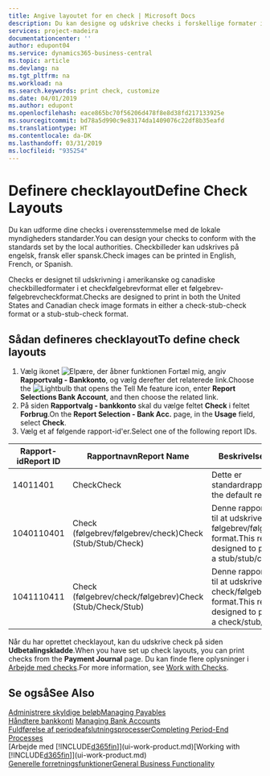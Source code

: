 ```yaml
---
title: Angive layoutet for en check | Microsoft Docs
description: Du kan designe og udskrive checks i forskellige formater i overensstemmelse med standarderne.
services: project-madeira
documentationcenter: ''
author: edupont04
ms.service: dynamics365-business-central
ms.topic: article
ms.devlang: na
ms.tgt_pltfrm: na
ms.workload: na
ms.search.keywords: print check, customize
ms.date: 04/01/2019
ms.author: edupont
ms.openlocfilehash: eace865bc70f56206d478f8e8d38fd217133925e
ms.sourcegitcommit: bd78a5d990c9e83174da1409076c22df8b35eafd
ms.translationtype: HT
ms.contentlocale: da-DK
ms.lasthandoff: 03/31/2019
ms.locfileid: "935254"
---
```

# <a name="define-check-layouts"></a><span data-ttu-id="504e8-103">Definere checklayout</span><span class="sxs-lookup"><span data-stu-id="504e8-103">Define Check Layouts</span></span>
<span data-ttu-id="504e8-104">Du kan udforme dine checks i overensstemmelse med de lokale myndigheders standarder.</span><span class="sxs-lookup"><span data-stu-id="504e8-104">You can design your checks to conform with the standards set by the local authorities.</span></span> <span data-ttu-id="504e8-105">Checkbilleder kan udskrives på engelsk, fransk eller spansk.</span><span class="sxs-lookup"><span data-stu-id="504e8-105">Check images can be printed in English, French, or Spanish.</span></span>

<span data-ttu-id="504e8-106">Checks er designet til udskrivning i amerikanske og canadiske checkbilledformater i et checkfølgebrevformat eller et følgebrev-følgebrevcheckformat.</span><span class="sxs-lookup"><span data-stu-id="504e8-106">Checks are designed to print in both the United States and Canadian check image formats in either a check-stub-check format or a stub-stub-check format.</span></span>

## <a name="to-define-check-layouts"></a><span data-ttu-id="504e8-107">Sådan defineres checklayout</span><span class="sxs-lookup"><span data-stu-id="504e8-107">To define check layouts</span></span>
1. <span data-ttu-id="504e8-108">Vælg ikonet ![Elpære, der åbner funktionen Fortæl mig](media/ui-search/search_small.png "Fortæl mig, hvad du vil foretage dig"), angiv **Rapportvalg - Bankkonto**, og vælg derefter det relaterede link.</span><span class="sxs-lookup"><span data-stu-id="504e8-108">Choose the ![Lightbulb that opens the Tell Me feature](media/ui-search/search_small.png "Tell me what you want to do") icon, enter **Report Selections Bank Account**, and then choose the related link.</span></span>
2. <span data-ttu-id="504e8-109">På siden **Rapportvalg - bankkonto** skal du vælge feltet **Check** i feltet **Forbrug**.</span><span class="sxs-lookup"><span data-stu-id="504e8-109">On the **Report Selection - Bank Acc.** page, in the **Usage** field, select **Check**.</span></span>
3. <span data-ttu-id="504e8-110">Vælg et af følgende rapport-id'er.</span><span class="sxs-lookup"><span data-stu-id="504e8-110">Select one of the following report IDs.</span></span>

| <span data-ttu-id="504e8-111">Rapport-id</span><span class="sxs-lookup"><span data-stu-id="504e8-111">Report ID</span></span> | <span data-ttu-id="504e8-112">Rapportnavn</span><span class="sxs-lookup"><span data-stu-id="504e8-112">Report Name</span></span> | <span data-ttu-id="504e8-113">Beskrivelse</span><span class="sxs-lookup"><span data-stu-id="504e8-113">Description</span></span> |
| --- | --- | --- |
| <span data-ttu-id="504e8-114">1401</span><span class="sxs-lookup"><span data-stu-id="504e8-114">1401</span></span> |<span data-ttu-id="504e8-115">Check</span><span class="sxs-lookup"><span data-stu-id="504e8-115">Check</span></span> |<span data-ttu-id="504e8-116">Dette er standardrapporten.</span><span class="sxs-lookup"><span data-stu-id="504e8-116">This is the default report.</span></span> |
| <span data-ttu-id="504e8-117">10401</span><span class="sxs-lookup"><span data-stu-id="504e8-117">10401</span></span> |<span data-ttu-id="504e8-118">Check (følgebrev/følgebrev/check)</span><span class="sxs-lookup"><span data-stu-id="504e8-118">Check (Stub/Stub/Check)</span></span> |<span data-ttu-id="504e8-119">Denne rapport er designet til at udskrive check i et følgebrev/følgebrev/check-format.</span><span class="sxs-lookup"><span data-stu-id="504e8-119">This report is designed to print checks in a stub/stub/check format.</span></span> |
| <span data-ttu-id="504e8-120">10411</span><span class="sxs-lookup"><span data-stu-id="504e8-120">10411</span></span> |<span data-ttu-id="504e8-121">Check (følgebrev/check/følgebrev)</span><span class="sxs-lookup"><span data-stu-id="504e8-121">Check (Stub/Check/Stub)</span></span> |<span data-ttu-id="504e8-122">Denne rapport er designet til at udskrive check i et check/følgebrev/check-format.</span><span class="sxs-lookup"><span data-stu-id="504e8-122">This report is designed to print checks in a check/stub/check format.</span></span> |

<span data-ttu-id="504e8-123">Når du har oprettet checklayout, kan du udskrive check på siden **Udbetalingskladde**.</span><span class="sxs-lookup"><span data-stu-id="504e8-123">When you have set up check layouts, you can print checks from the **Payment Journal** page.</span></span> <span data-ttu-id="504e8-124">Du kan finde flere oplysninger i [Arbejde med checks](payables-how-work-checks.md).</span><span class="sxs-lookup"><span data-stu-id="504e8-124">For more information, see [Work with Checks](payables-how-work-checks.md).</span></span>

## <a name="see-also"></a><span data-ttu-id="504e8-125">Se også</span><span class="sxs-lookup"><span data-stu-id="504e8-125">See Also</span></span>
[<span data-ttu-id="504e8-126">Administrere skyldige beløb</span><span class="sxs-lookup"><span data-stu-id="504e8-126">Managing Payables</span></span>](payables-manage-payables.md)  
<span data-ttu-id="504e8-127">[Håndtere bankkonti](bank-manage-bank-accounts.md) </span><span class="sxs-lookup"><span data-stu-id="504e8-127">[Managing Bank Accounts](bank-manage-bank-accounts.md) </span></span>  
[<span data-ttu-id="504e8-128">Fuldførelse af periodeafslutningsprocesser</span><span class="sxs-lookup"><span data-stu-id="504e8-128">Completing Period-End Processes</span></span>](year-how-complete-period-end-processes.md)  
<span data-ttu-id="504e8-129">[Arbejde med [!INCLUDE[d365fin](includes/d365fin_md.md)]](ui-work-product.md)</span><span class="sxs-lookup"><span data-stu-id="504e8-129">[Working with [!INCLUDE[d365fin](includes/d365fin_md.md)]](ui-work-product.md)</span></span>  
[<span data-ttu-id="504e8-130">Generelle forretningsfunktioner</span><span class="sxs-lookup"><span data-stu-id="504e8-130">General Business Functionality</span></span>](ui-across-business-areas.md)
